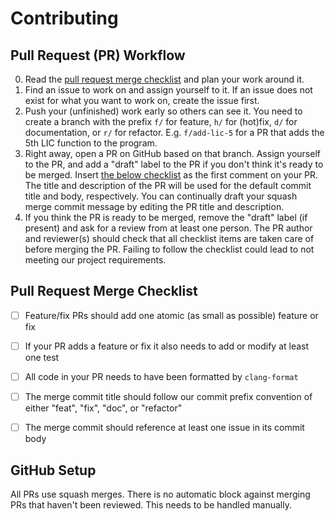 # Contributing

## Pull Request (PR) Workflow

0. Read the [pull request merge checklist](#pull-request-merge-checklist) and
   plan your work around it.
1. Find an issue to work on and assign yourself to it. If an issue does not
   exist for what you want to work on, create the issue first.
2. Push your (unfinished) work early so others can see it. You need to create a
   branch with the prefix `f/` for feature, `h/` for (hot)fix, `d/` for
   documentation, or `r/` for refactor. E.g. `f/add-lic-5` for a PR that adds
   the 5th LIC function to the program.
3. Right away, open a PR on GitHub based on that branch. Assign yourself to the
   PR, and add a "draft" label to the PR if you don't think it's ready to be
   merged. Insert [the below checklist](#pull-request-merge-checklist) as the
   first comment on your PR. The title and description of the PR will be used
   for the default commit title and body, respectively. You can continually
   draft your squash merge commit message by editing the PR title and
   description.
4. If you think the PR is ready to be merged, remove the "draft" label (if
   present) and ask for a review from at least one person. The PR author and
   reviewer(s) should check that all checklist items are taken care of before
   merging the PR. Failing to follow the checklist could lead to not meeting
   our project requirements.

## Pull Request Merge Checklist

- [ ] Feature/fix PRs should add one atomic (as small as possible) feature or
  fix
- [ ] If your PR adds a feature or fix it also needs to add or modify at least
  one test
- [ ] All code in your PR needs to have been formatted by `clang-format`
- [ ] The merge commit title should follow our commit prefix convention of
  either "feat", "fix", "doc", or "refactor"
- [ ] The merge commit should reference at least one issue in its commit body


## GitHub Setup

All PRs use squash merges. There is no automatic block against merging PRs that
haven't been reviewed. This needs to be handled manually.
